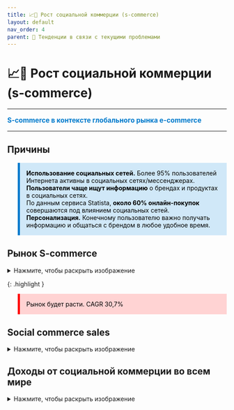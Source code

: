 ```yaml
---
title: 📈💼 Рост социальной коммерции (s-commerce)
layout: default
nav_order: 4
parent: 🔄 Тенденции в связи с текущими проблемами
---
```


# 📈💼 Рост социальной коммерции (s-commerce)

---

<p style="font-weight: bold; color: #007ACC; font-size: 1.1em;">S-commerce в контексте глобального рынка e-commerce</p>

---

## Причины

<blockquote style="background-color: #D0E8F8; border-left: 5px solid #007ACC; padding: 15px; color: black;">
    <p style="margin: 0;">
        <strong>Использование социальных сетей.</strong> Более 95% пользователей Интернета активны в социальных сетях/мессенджерах.<br>
        <strong>Пользователи чаще ищут информацию</strong> о брендах и продуктах в социальных сетях.<br>
        По данным сервиса Statista, <strong>около 60% онлайн-покупок</strong> совершаются под влиянием социальных сетей.<br>
        <strong>Персонализация.</strong> Конечному пользователю важно получать информацию и общаться с брендом в любое удобное время.
    </p>
</blockquote>


## Рынок S-commerce

<details>
  <summary>Нажмите, чтобы раскрыть изображение</summary>
  <img src="/assets/images/image-6.png" alt="Рынок S-commerce">
</details>

{: .highlight }
<blockquote style="background-color: #FFD3D3; border-left: 5px solid #FF0000; padding: 15px; color: black;">
    <p style="margin: 0;">
        Рынок будет расти. CAGR 30,7%
    </p>
</blockquote>

## Social commerce sales

<details>
  <summary>Нажмите, чтобы раскрыть изображение</summary>
  <img src="/assets/images/OW_4.png" alt="Продажи в Social commerce">
  <p style="text-align:center">в миллиардах долларов США</p>
</details>

## Доходы от социальной коммерции во всем мире

<details>
  <summary>Нажмите, чтобы раскрыть изображение</summary>
  <img src="/assets/images/OW_5.png" alt="Доходы от социальной коммерции во всем мире">
  <p style="text-align:center">в миллиардах долларов США</p>
</details>

